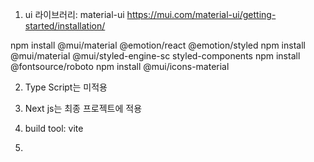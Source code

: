 1. ui 라이브러리: material-ui
https://mui.com/material-ui/getting-started/installation/

npm install @mui/material @emotion/react @emotion/styled
npm install @mui/material @mui/styled-engine-sc styled-components
npm install @fontsource/roboto
npm install @mui/icons-material


2. Type Script는 미적용

3. Next js는 최종 프로젝트에 적용

4. build tool: vite

5.